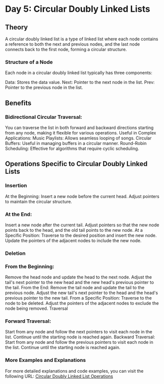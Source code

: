 # Day 5: Circular Doubly Linked Lists

## Theory
A circular doubly linked list is a type of linked list where each node contains a reference to both the next and previous nodes, and the last node connects back to the first node, forming a circular structure.

### Structure of a Node

Each node in a circular doubly linked list typically has three components:

Data: Stores the data value.
Next: Pointer to the next node in the list.
Prev: Pointer to the previous node in the list.

## Benefits


### Bidirectional Circular Traversal:

You can traverse the list in both forward and backward directions starting from any node, making it flexible for various operations.
Useful in Complex Applications:
Music Playlists: Allows seamless looping of songs.
Circular Buffers: Useful in managing buffers in a circular manner.
Round-Robin Scheduling: Effective for algorithms that require cyclic scheduling.

## Operations Specific to Circular Doubly Linked Lists

### Insertion

At the Beginning:
Insert a new node before the current head. Adjust pointers to maintain the circular structure.

### At the End:

Insert a new node after the current tail. Adjust pointers so that the new node points back to the head, and the old tail points to the new node.
At a Specific Position:
Traverse to the desired position and insert the new node. Update the pointers of the adjacent nodes to include the new node.

### Deletion

### From the Beginning:

Remove the head node and update the head to the next node. Adjust the tail's next pointer to the new head and the new head's previous pointer to the tail.
From the End:
Remove the tail node and update the tail to the previous node. Adjust the new tail's next pointer to the head and the head's previous pointer to the new tail.
From a Specific Position:
Traverse to the node to be deleted. Adjust the pointers of the adjacent nodes to exclude the node being removed.
Traversal

### Forward Traversal:

Start from any node and follow the next pointers to visit each node in the list. Continue until the starting node is reached again.
Backward Traversal:
Start from any node and follow the previous pointers to visit each node in the list. Continue until the starting node is reached again.

### More Examples and Explanations

For more detailed explanations and code examples, you can visit the following URL: [Circular Doubly Linked List Operations](https://github.com/helloabhii/go-dsa/tree/master/Week-02/Day-05/Ques/main.go)

